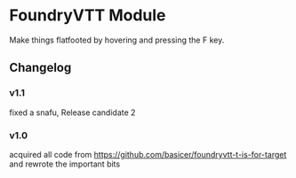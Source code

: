 # FoundryVTT Module

Make things flatfooted by hovering and pressing the F key.

## Changelog

### v1.1

fixed a snafu, Release candidate 2

### v1.0

acquired all code from https://github.com/basicer/foundryvtt-t-is-for-target and rewrote the important bits
